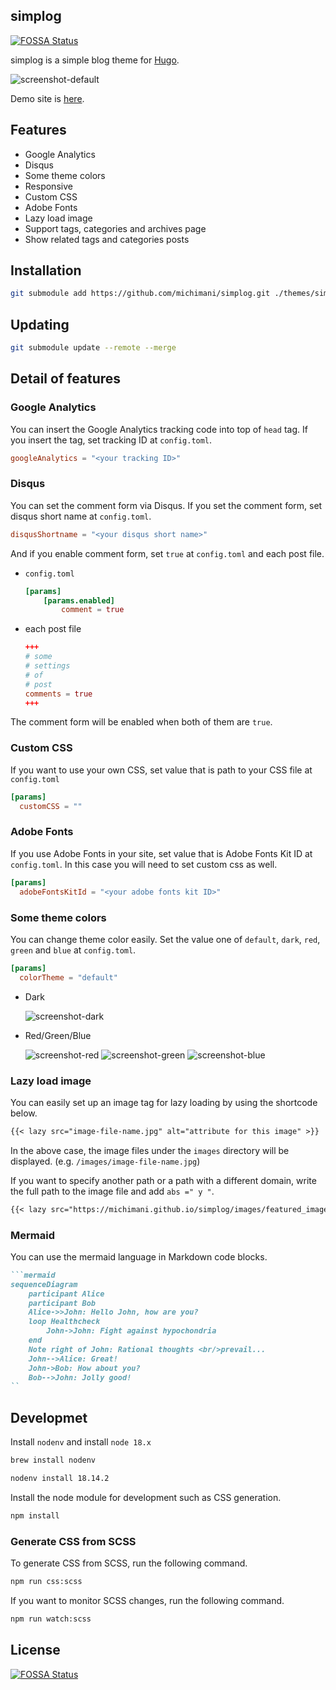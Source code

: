 simplog
---

[![FOSSA Status](https://app.fossa.com/api/projects/git%2Bgithub.com%2Fmichimani%2Fsimplog.svg?type=shield)](https://app.fossa.com/projects/git%2Bgithub.com%2Fmichimani%2Fsimplog?ref=badge_shield)


simplog is a simple blog theme for [Hugo](https://gohugo.io/).

![screenshot-default](https://user-images.githubusercontent.com/9986092/103643356-de1c8880-4f97-11eb-93d3-05889b839f9f.png)

Demo site is [here](https://michimani.github.io/simplog/).

## Features

- Google Analytics
- Disqus
- Some theme colors
- Responsive
- Custom CSS
- Adobe Fonts
- Lazy load image
- Support tags, categories and archives page
- Show related tags and categories posts

## Installation

```bash
git submodule add https://github.com/michimani/simplog.git ./themes/simplog
```

## Updating

```bash
git submodule update --remote --merge
```

## Detail of features

### Google Analytics

You can insert the Google Analytics tracking code into top of `head` tag. If you insert the tag, set tracking ID at `config.toml`.

```toml
googleAnalytics = "<your tracking ID>"
```

### Disqus

You can set the comment form via Disqus. If you set the comment form, set disqus short name at `config.toml`.

```toml
disqusShortname = "<your disqus short name>"
```

And if you enable comment form, set `true` at `config.toml` and each post file.

- `config.toml`

    ```toml
    [params]
        [params.enabled]
            comment = true
    ```
    
- each post file

    ```toml
    +++
    # some
    # settings
    # of
    # post
    comments = true
    +++
    ```

The comment form will be enabled when both of them are `true`.

### Custom CSS

If you want to use your own CSS, set value that is path to your CSS file at `config.toml`

```toml
[params]
  customCSS = ""
```

### Adobe Fonts

If you use Adobe Fonts in your site, set value that is Adobe Fonts Kit ID at `config.toml`. In this case you will need to set custom css as well.

```toml
[params]
  adobeFontsKitId = "<your adobe fonts kit ID>"
```

### Some theme colors

You can change theme color easily. Set the value one of `default`, `dark`, `red`, `green` and `blue` at `config.toml`.

```toml
[params]
  colorTheme = "default"
```

- Dark

    ![screenshot-dark](https://user-images.githubusercontent.com/9986092/103643351-dceb5b80-4f97-11eb-836a-24f22ec969b1.png)

- Red/Green/Blue

    ![screenshot-red](https://user-images.githubusercontent.com/9986092/103643355-de1c8880-4f97-11eb-9248-e7be5be63ed3.png)
    ![screenshot-green](https://user-images.githubusercontent.com/9986092/103643352-dd83f200-4f97-11eb-8a10-7ad39bb8a6ca.png)
    ![screenshot-blue](https://user-images.githubusercontent.com/9986092/103643347-d9f06b00-4f97-11eb-8bd6-0f57462b2e3d.png)

### Lazy load image

You can easily set up an image tag for lazy loading by using the shortcode below.

```markdown
{{< lazy src="image-file-name.jpg" alt="attribute for this image" >}}
```

In the above case, the image files under the `images` directory will be displayed. (e.g. `/images/image-file-name.jpg`)

If you want to specify another path or a path with a different domain, write the full path to the image file and add `abs =" y "`.

```markdown
{{< lazy src="https://michimani.github.io/simplog/images/featured_image.jpg" alt="attribute for this image" abs="y" >}}
```

### Mermaid

You can use the mermaid language in Markdown code blocks.


```markdown
```mermaid
sequenceDiagram
    participant Alice
    participant Bob
    Alice->>John: Hello John, how are you?
    loop Healthcheck
        John->John: Fight against hypochondria
    end
    Note right of John: Rational thoughts <br/>prevail...
    John-->Alice: Great!
    John->Bob: How about you?
    Bob-->John: Jolly good!
``
```

## Developmet

Install `nodenv` and install `node 18.x`

```bash
brew install nodenv
```

```bash
nodenv install 18.14.2
```

Install the node module for development such as CSS generation.

```bash
npm install
```

### Generate CSS from SCSS

To generate CSS from SCSS, run the following command.

```bash
npm run css:scss
```

If you want to monitor SCSS changes, run the following command.

```bash
npm run watch:scss
```


## License
[![FOSSA Status](https://app.fossa.com/api/projects/git%2Bgithub.com%2Fmichimani%2Fsimplog.svg?type=large)](https://app.fossa.com/projects/git%2Bgithub.com%2Fmichimani%2Fsimplog?ref=badge_large)

